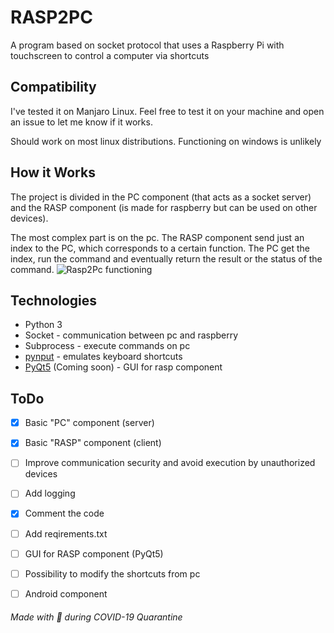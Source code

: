# RASP2PC
A program based on socket protocol that uses a Raspberry Pi with touchscreen to control a computer via shortcuts

## Compatibility
I've tested it on Manjaro Linux.
Feel free to test it on your machine and open an issue to let me know if it works.

Should work on most linux distributions.
Functioning on windows is unlikely

## How it Works
The project is divided in the PC component (that acts as a socket server) and the RASP component (is made for raspberry but can be used on other devices).

The most complex part is on the pc. The RASP component send just an index to the PC, which corresponds to a certain function. The PC get the index, run the command and eventually return the result or the status of the command.
![Rasp2Pc functioning](https://user-images.githubusercontent.com/60071372/81484790-cd6d1480-9248-11ea-8d92-9ec84f5cc686.png)


## Technologies
- Python 3
- Socket - communication between pc and raspberry
- Subprocess - execute commands on pc
- [pynput](https://pypi.org/project/pynput) - emulates keyboard shortcuts
- [PyQt5](https://riverbankcomputing.com/software/pyqt/) (Coming soon) - GUI for rasp component

## ToDo
- [x] Basic "PC" component (server)
- [x] Basic "RASP" component (client)
- [ ] Improve communication security and avoid execution by unauthorized devices
- [ ] Add logging
- [x] Comment the code
- [ ] Add reqirements.txt
- [ ] GUI for RASP component (PyQt5)
- [ ] Possibility to modify the shortcuts from pc
- [ ] Android component


###### Made with 🖤 during COVID-19 Quarantine